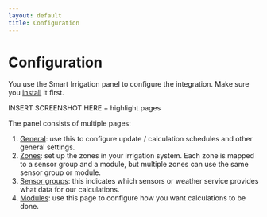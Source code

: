 ```yaml
---
layout: default
title: Configuration
---
```

# Configuration

You use the Smart Irrigation panel to configure the integration. Make sure you [install](installation.md) it first.

INSERT SCREENSHOT HERE + highlight pages


The panel consists of multiple pages:

1. [General](configuration-general.md): use this to configure  update / calculation schedules and other general settings.
2. [Zones](configuration-zones.md): set up the zones in your irrigation system. Each zone is mapped to a sensor group and a module, but multiple zones can use the same sensor group or module.
3. [Sensor groups](configuration-sensor-groups.md): this indicates which sensors or weather service provides what data for our calculations.
4. [Modules](configuration-modules.md): use this page to configure how you want calculations to be done.